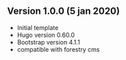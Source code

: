 ## Version 1.0.0 (5 jan 2020)
- Initial template
- Hugo version 0.60.0
- Bootstrap version 4.1.1
- compatible with forestry cms